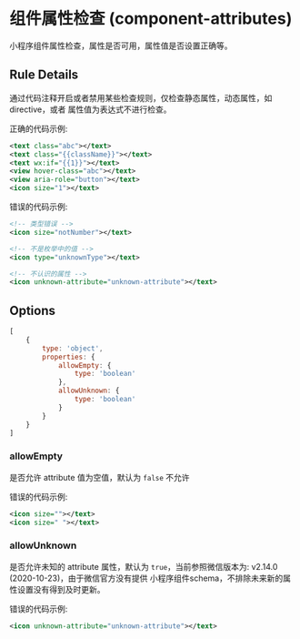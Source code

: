 # 组件属性检查 (component-attributes)

小程序组件属性检查，属性是否可用，属性值是否设置正确等。

## Rule Details

通过代码注释开启或者禁用某些检查规则，仅检查静态属性，动态属性，如 directive，或者 属性值为表达式不进行检查。

正确的代码示例:

```xml
<text class="abc"></text>
<text class="{{className}}"></text>
<text wx:if="{{1}}"></text>
<view hover-class="abc"></text>
<view aria-role="button"></text>
<icon size="1"></text>
```

错误的代码示例:

```xml
<!-- 类型错误 -->
<icon size="notNumber"></text>

<!-- 不是枚举中的值 -->
<icon type="unknownType"></text>

<!-- 不认识的属性 -->
<icon unknown-attribute="unknown-attribute"></text>
```


## Options

```javascript
[
    {
        type: 'object',
        properties: {
            allowEmpty: {
                type: 'boolean'
            },
            allowUnknown: {
                type: 'boolean'
            }
        }
    }
]
```

### allowEmpty

是否允许 attribute 值为空值，默认为 `false` 不允许


错误的代码示例:

```xml
<icon size=""></text>
<icon size=" "></text>
```

### allowUnknown

是否允许未知的 attribute 属性，默认为 `true`，当前参照微信版本为: v2.14.0 (2020-10-23)，由于微信官方没有提供
小程序组件schema，不排除未来新的属性设置没有得到及时更新。


错误的代码示例:

```xml
<icon unknown-attribute="unknown-attribute"></text>
```